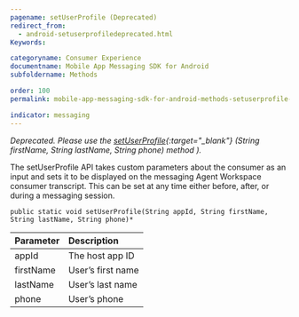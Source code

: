```yaml
---
pagename: setUserProfile (Deprecated)
redirect_from:
  - android-setuserprofiledeprecated.html
Keywords:

categoryname: Consumer Experience
documentname: Mobile App Messaging SDK for Android
subfoldername: Methods

order: 100
permalink: mobile-app-messaging-sdk-for-android-methods-setuserprofile-(deprecated).html

indicator: messaging
---
```


*Deprecated. Please use the [setUserProfile](android-setuserprofile.html){:target="_blank"} (String firstName, String lastName, String phone) method ).*

The setUserProfile API takes custom parameters about the consumer as an input and sets it to be displayed on the messaging Agent Workspace consumer transcript. This can be set at any time either before, after, or during a messaging session.

`public static void setUserProfile(String appId, String firstName, String lastName, String phone)*`

| Parameter | Description |
| :--- | :--- |
| appId | The host app ID |
| firstName | User’s first name |
| lastName | User’s last name |
| phone | User’s phone |


